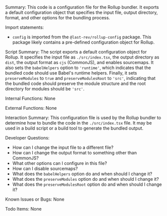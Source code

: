 Summary:
This code is a configuration file for the Rollup bundler. It exports a default configuration object that specifies the input file, output directory, format, and other options for the bundling process.

Import statements:
- `config` is imported from the `@last-rev/rollup-config` package. This package likely contains a pre-defined configuration object for Rollup.

Script Summary:
The script exports a default configuration object for Rollup. It specifies the input file as `./src/index.tsx`, the output directory as `dist`, the output format as `cjs` (CommonJS), and enables sourcemaps. It also sets the `babelHelpers` option to `'runtime'`, which indicates that the bundled code should use Babel's runtime helpers. Finally, it sets `preserveModules` to `true` and `preserveModulesRoot` to `'src'`, indicating that the bundled code should preserve the module structure and the root directory for modules should be `'src'`.

Internal Functions:
None

External Functions:
None

Interaction Summary:
This configuration file is used by the Rollup bundler to determine how to bundle the code in the `./src/index.tsx` file. It may be used in a build script or a build tool to generate the bundled output.

Developer Questions:
- How can I change the input file to a different file?
- How can I change the output format to something other than CommonJS?
- What other options can I configure in this file?
- How can I disable sourcemaps?
- What does the `babelHelpers` option do and when should I change it?
- What does the `preserveModules` option do and when should I change it?
- What does the `preserveModulesRoot` option do and when should I change it?

Known Issues or Bugs:
None

Todo Items:
None
